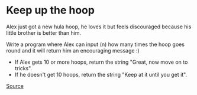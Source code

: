 # Keep up the hoop

Alex just got a new hula hoop, he loves it but feels discouraged
because his little brother is better than him.

Write a program where Alex can input (n) how many times the hoop
goes round and it will return him an encouraging message :)

*   If Alex gets 10 or more hoops, return the string "Great, now move on to tricks".
*   If he doesn't get 10 hoops, return the string "Keep at it until you get it".

[Source](https://www.codewars.com/kata/55cb632c1a5d7b3ad0000145)